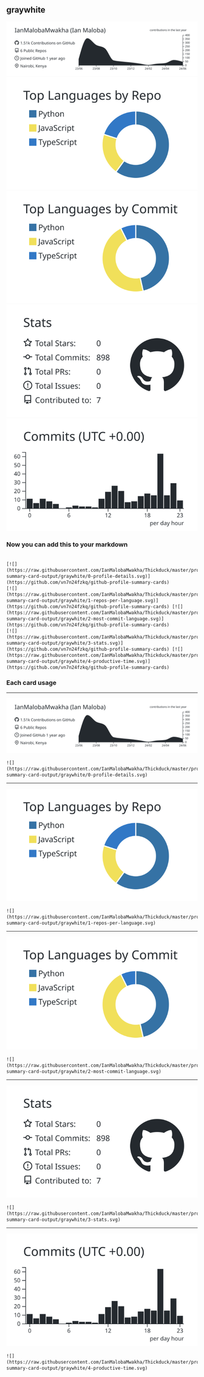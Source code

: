 ## graywhite

[![](./0-profile-details.svg)](https://github.com/vn7n24fzkq/github-profile-summary-cards)
[![](./1-repos-per-language.svg)](https://github.com/vn7n24fzkq/github-profile-summary-cards) [![](./2-most-commit-language.svg)](https://github.com/vn7n24fzkq/github-profile-summary-cards)
[![](./3-stats.svg)](https://github.com/vn7n24fzkq/github-profile-summary-cards) [![](./4-productive-time.svg)](https://github.com/vn7n24fzkq/github-profile-summary-cards)
### Now you can add this to your markdown
```

[![](https://raw.githubusercontent.com/IanMalobaMwakha/Thickduck/master/profile-summary-card-output/graywhite/0-profile-details.svg)](https://github.com/vn7n24fzkq/github-profile-summary-cards)
[![](https://raw.githubusercontent.com/IanMalobaMwakha/Thickduck/master/profile-summary-card-output/graywhite/1-repos-per-language.svg)](https://github.com/vn7n24fzkq/github-profile-summary-cards) [![](https://raw.githubusercontent.com/IanMalobaMwakha/Thickduck/master/profile-summary-card-output/graywhite/2-most-commit-language.svg)](https://github.com/vn7n24fzkq/github-profile-summary-cards)
[![](https://raw.githubusercontent.com/IanMalobaMwakha/Thickduck/master/profile-summary-card-output/graywhite/3-stats.svg)](https://github.com/vn7n24fzkq/github-profile-summary-cards) [![](https://raw.githubusercontent.com/IanMalobaMwakha/Thickduck/master/profile-summary-card-output/graywhite/4-productive-time.svg)](https://github.com/vn7n24fzkq/github-profile-summary-cards)

```

### Each card usage
---

![](./0-profile-details.svg)

```
![](https://raw.githubusercontent.com/IanMalobaMwakha/Thickduck/master/profile-summary-card-output/graywhite/0-profile-details.svg)
```

    

---

![](./1-repos-per-language.svg)

```
![](https://raw.githubusercontent.com/IanMalobaMwakha/Thickduck/master/profile-summary-card-output/graywhite/1-repos-per-language.svg)
```

    

---

![](./2-most-commit-language.svg)

```
![](https://raw.githubusercontent.com/IanMalobaMwakha/Thickduck/master/profile-summary-card-output/graywhite/2-most-commit-language.svg)
```

    

---

![](./3-stats.svg)

```
![](https://raw.githubusercontent.com/IanMalobaMwakha/Thickduck/master/profile-summary-card-output/graywhite/3-stats.svg)
```

    

---

![](./4-productive-time.svg)

```
![](https://raw.githubusercontent.com/IanMalobaMwakha/Thickduck/master/profile-summary-card-output/graywhite/4-productive-time.svg)
```

    
